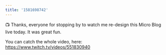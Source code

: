 ```yaml
---
title: '1581698742'
---
```


📺 Thanks, everyone for stopping by to watch me re-design this Micro Blog live today. It was great fun.

You can catch the whole video, here: <https://www.twitch.tv/videos/551830940>
